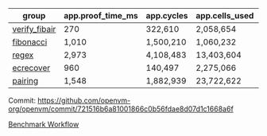 | group | app.proof_time_ms | app.cycles | app.cells_used | leaf.proof_time_ms | leaf.cycles | leaf.cells_used |
| -- | -- | -- | -- | -- | -- | -- |
| [verify_fibair](https://github.com/openvm-org/openvm/blob/benchmark-results/benchmarks/verify_fibair-721516b6a81001866c0b56fdae8d07d1c1668a6f.md) | 270 |  322,610 |  2,058,654 |- | - | - |
| [fibonacci](https://github.com/openvm-org/openvm/blob/benchmark-results/benchmarks/fibonacci-721516b6a81001866c0b56fdae8d07d1c1668a6f.md) | 1,010 |  1,500,210 |  1,060,232 | 1,062 |  1,248,050 |  6,727,266 |
| [regex](https://github.com/openvm-org/openvm/blob/benchmark-results/benchmarks/regex-721516b6a81001866c0b56fdae8d07d1c1668a6f.md) | 2,973 |  4,108,483 |  13,403,604 | 4,202 |  3,326,688 |  29,597,698 |
| [ecrecover](https://github.com/openvm-org/openvm/blob/benchmark-results/benchmarks/ecrecover-721516b6a81001866c0b56fdae8d07d1c1668a6f.md) | 960 |  140,497 |  2,275,066 | 4,037 |  2,934,910 |  29,404,728 |
| [pairing](https://github.com/openvm-org/openvm/blob/benchmark-results/benchmarks/pairing-721516b6a81001866c0b56fdae8d07d1c1668a6f.md) | 1,548 |  1,882,939 |  23,722,622 | 1,724 |  2,010,386 |  16,451,316 |


Commit: https://github.com/openvm-org/openvm/commit/721516b6a81001866c0b56fdae8d07d1c1668a6f

[Benchmark Workflow](https://github.com/openvm-org/openvm/actions/runs/17414365462)
